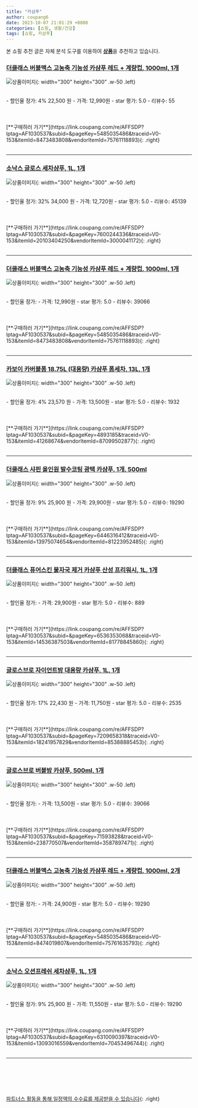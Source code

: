 ```yaml
---
title: "카샴푸"
author: coupang6
date: 2023-10-07 21:01:29 +0800
categories: [쇼핑, 생활/건강]
tags: [쇼핑, 카샴푸]
---
```


본 쇼핑 추천 글은 자체 분석 도구를 이용하여 [**상품**](https://link.coupang.com/a/bao1ui)을 추천하고 있습니다.

### [더클래스 버블맥스 고농축 기능성 카샴푸 레드 + 계량컵, 1000ml, 1개](https://link.coupang.com/re/AFFSDP?lptag=AF1030537&subid=&pageKey=5485035486&traceid=V0-153&itemId=8473483808&vendorItemId=75761118893)

![상품이미지](https://thumbnail6.coupangcdn.com/thumbnails/remote/230x230ex/image/retail/images/3307377231358287-efc20c7e-3c10-4c65-be38-9c07240b3978.jpg){: width="300" height="300" .w-50 .left}


<br>
- 할인율 정가: 4%  22,500   원
- 가격: 12,990원
- star 평가: 5.0
- 리뷰수: 55
<br>
<br>
<br>
<br>
[**구매하러 가기**](https://link.coupang.com/re/AFFSDP?lptag=AF1030537&subid=&pageKey=5485035486&traceid=V0-153&itemId=8473483808&vendorItemId=75761118893){: .right}
<br>
<br>

---

### [소낙스 글로스 세차샴푸, 1L, 1개](https://link.coupang.com/re/AFFSDP?lptag=AF1030537&subid=&pageKey=7600244336&traceid=V0-153&itemId=20103404250&vendorItemId=3000041172)

![상품이미지](https://thumbnail6.coupangcdn.com/thumbnails/remote/230x230ex/image/retail/images/1224059959297319-b36754da-1148-4553-b9f7-de821ab17bc4.jpg){: width="300" height="300" .w-50 .left}


<br>
- 할인율 정가: 32%  34,000   원
- 가격: 12,720원
- star 평가: 5.0
- 리뷰수: 45139
<br>
<br>
<br>
<br>
[**구매하러 가기**](https://link.coupang.com/re/AFFSDP?lptag=AF1030537&subid=&pageKey=7600244336&traceid=V0-153&itemId=20103404250&vendorItemId=3000041172){: .right}
<br>
<br>

---

### [더클래스 버블맥스 고농축 기능성 카샴푸 레드 + 계량컵, 1000ml, 1개](https://link.coupang.com/re/AFFSDP?lptag=AF1030537&subid=&pageKey=5485035486&traceid=V0-153&itemId=8473483808&vendorItemId=75761118893)

![상품이미지](https://thumbnail6.coupangcdn.com/thumbnails/remote/230x230ex/image/retail/images/3307377231358287-efc20c7e-3c10-4c65-be38-9c07240b3978.jpg){: width="300" height="300" .w-50 .left}


<br>
- 할인율 정가: 
- 가격: 12,990원
- star 평가: 5.0
- 리뷰수: 39066
<br>
<br>
<br>
<br>
[**구매하러 가기**](https://link.coupang.com/re/AFFSDP?lptag=AF1030537&subid=&pageKey=5485035486&traceid=V0-153&itemId=8473483808&vendorItemId=75761118893){: .right}
<br>
<br>

---

### [카보이 카버블폼 18.75L (대용량) 카샴푸 폼세차, 13L, 1개](https://link.coupang.com/re/AFFSDP?lptag=AF1030537&subid=&pageKey=4893185&traceid=V0-153&itemId=41268674&vendorItemId=87099502877)

![상품이미지](https://thumbnail10.coupangcdn.com/thumbnails/remote/230x230ex/image/vendor_inventory/5e91/d23047706ee9fd7d2560662c1b6687ab5bd447577944688102bf3ebbabcc.jpg){: width="300" height="300" .w-50 .left}


<br>
- 할인율 정가: 4%  23,570   원
- 가격: 13,500원
- star 평가: 5.0
- 리뷰수: 1932
<br>
<br>
<br>
<br>
[**구매하러 가기**](https://link.coupang.com/re/AFFSDP?lptag=AF1030537&subid=&pageKey=4893185&traceid=V0-153&itemId=41268674&vendorItemId=87099502877){: .right}
<br>
<br>

---

### [더클래스 샤핀 올인원 발수코팅 광택 카샴푸, 1개, 500ml](https://link.coupang.com/re/AFFSDP?lptag=AF1030537&subid=&pageKey=6446316412&traceid=V0-153&itemId=13975074654&vendorItemId=81223952485)

![상품이미지](https://thumbnail7.coupangcdn.com/thumbnails/remote/230x230ex/image/retail/images/3079536931788696-e5770749-8cb0-4c6a-9009-15bc8d90ff72.jpg){: width="300" height="300" .w-50 .left}


<br>
- 할인율 정가: 9%  25,900   원
- 가격: 29,900원
- star 평가: 5.0
- 리뷰수: 19290
<br>
<br>
<br>
<br>
[**구매하러 가기**](https://link.coupang.com/re/AFFSDP?lptag=AF1030537&subid=&pageKey=6446316412&traceid=V0-153&itemId=13975074654&vendorItemId=81223952485){: .right}
<br>
<br>

---

### [더클래스 퓨어스킨 물자국 제거 카샴푸 산성 프리워시, 1L, 1개](https://link.coupang.com/re/AFFSDP?lptag=AF1030537&subid=&pageKey=6536353068&traceid=V0-153&itemId=14536387503&vendorItemId=81778845860)

![상품이미지](https://thumbnail10.coupangcdn.com/thumbnails/remote/230x230ex/image/retail/images/1814273652518605-ff0767ee-3b9b-4930-aa32-40069ea39a0c.jpg){: width="300" height="300" .w-50 .left}


<br>
- 할인율 정가: 
- 가격: 29,900원
- star 평가: 5.0
- 리뷰수: 889
<br>
<br>
<br>
<br>
[**구매하러 가기**](https://link.coupang.com/re/AFFSDP?lptag=AF1030537&subid=&pageKey=6536353068&traceid=V0-153&itemId=14536387503&vendorItemId=81778845860){: .right}
<br>
<br>

---

### [글로스브로 자이언트밤 대용량 카샴푸, 1L, 1개](https://link.coupang.com/re/AFFSDP?lptag=AF1030537&subid=&pageKey=7209658318&traceid=V0-153&itemId=18241957829&vendorItemId=85388885453)

![상품이미지](https://thumbnail8.coupangcdn.com/thumbnails/remote/230x230ex/image/retail/images/2023/03/20/12/7/7866f08f-0dbe-4248-b723-e7ac7d33acf4.jpg){: width="300" height="300" .w-50 .left}


<br>
- 할인율 정가: 17%  22,430   원
- 가격: 11,750원
- star 평가: 5.0
- 리뷰수: 2535
<br>
<br>
<br>
<br>
[**구매하러 가기**](https://link.coupang.com/re/AFFSDP?lptag=AF1030537&subid=&pageKey=7209658318&traceid=V0-153&itemId=18241957829&vendorItemId=85388885453){: .right}
<br>
<br>

---

### [글로스브로 버블밤 카샴푸, 500ml, 1개](https://link.coupang.com/re/AFFSDP?lptag=AF1030537&subid=&pageKey=71593828&traceid=V0-153&itemId=238770507&vendorItemId=3587897471)

![상품이미지](https://thumbnail7.coupangcdn.com/thumbnails/remote/230x230ex/image/retail/images/2018/03/22/11/2/b3713a0d-bf19-451a-be64-99df45462c16.jpg){: width="300" height="300" .w-50 .left}


<br>
- 할인율 정가: 
- 가격: 13,500원
- star 평가: 5.0
- 리뷰수: 39066
<br>
<br>
<br>
<br>
[**구매하러 가기**](https://link.coupang.com/re/AFFSDP?lptag=AF1030537&subid=&pageKey=71593828&traceid=V0-153&itemId=238770507&vendorItemId=3587897471){: .right}
<br>
<br>

---

### [더클래스 버블맥스 고농축 기능성 카샴푸 레드 + 계량컵, 1000ml, 2개](https://link.coupang.com/re/AFFSDP?lptag=AF1030537&subid=&pageKey=5485035486&traceid=V0-153&itemId=8474019807&vendorItemId=75761635793)

![상품이미지](https://thumbnail10.coupangcdn.com/thumbnails/remote/230x230ex/image/retail/images/3307773308636762-709da257-3eb9-474c-9f05-42ac97c17783.jpg){: width="300" height="300" .w-50 .left}


<br>
- 할인율 정가: 
- 가격: 24,900원
- star 평가: 5.0
- 리뷰수: 19290
<br>
<br>
<br>
<br>
[**구매하러 가기**](https://link.coupang.com/re/AFFSDP?lptag=AF1030537&subid=&pageKey=5485035486&traceid=V0-153&itemId=8474019807&vendorItemId=75761635793){: .right}
<br>
<br>

---

### [소낙스 오션프레쉬 세차샴푸, 1L, 1개](https://link.coupang.com/re/AFFSDP?lptag=AF1030537&subid=&pageKey=6310090397&traceid=V0-153&itemId=13093016559&vendorItemId=70453496744)

![상품이미지](https://thumbnail9.coupangcdn.com/thumbnails/remote/230x230ex/image/retail/images/2020/03/23/11/8/61140f78-d252-47bd-b618-35c83b09367e.jpg){: width="300" height="300" .w-50 .left}


<br>
- 할인율 정가: 9%  25,900   원
- 가격: 11,550원
- star 평가: 5.0
- 리뷰수: 19290
<br>
<br>
<br>
<br>
[**구매하러 가기**](https://link.coupang.com/re/AFFSDP?lptag=AF1030537&subid=&pageKey=6310090397&traceid=V0-153&itemId=13093016559&vendorItemId=70453496744){: .right}
<br>
<br>

---
<br><br><br><br><br> [파트너스 활동을 통해 일정액의 수수료를 제공받을 수 있습니다](https://link.coupang.com/a/bao1ui){: .right}